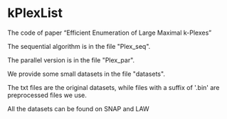# kPlexList
The code of paper “Efficient Enumeration of Large Maximal k-Plexes”

The sequential algorithm is in the file "Plex_seq".

The parallel version is in the file "Plex_par".

We provide some small datasets in the file "datasets". 

The txt files are the original datasets, while files with a suffix of '.bin' are preprocessed files we use. 

All the datasets can be found on SNAP and LAW
